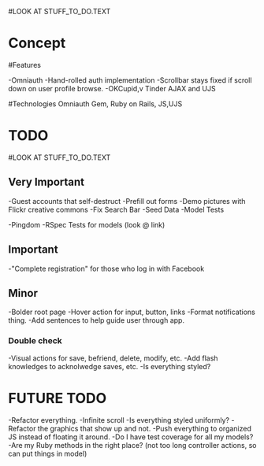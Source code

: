 #LOOK AT STUFF_TO_DO.TEXT

# Concept


#Features

-Omniauth
-Hand-rolled auth implementation
-Scrollbar stays fixed if scroll down on user profile browse.
-OKCupid,v Tinder
AJAX and UJS

#Technologies
Omniauth Gem, Ruby on Rails, JS,UJS


# TODO

#LOOK AT STUFF_TO_DO.TEXT

## Very Important
  -Guest accounts that self-destruct
    -Prefill out forms
    -Demo pictures with Flickr creative commons
  -Fix Search Bar
  -Seed Data
  -Model Tests

  -Pingdom
  -RSpec Tests for models (look @ link)


## Important
  -"Complete registration" for those who log in with Facebook



## Minor
  -Bolder root page
  -Hover action for input, button, links
  -Format notifications thing.
  -Add sentences to help guide user through app.

### Double check
  -Visual actions for save, befriend, delete, modify, etc.
  -Add flash knowledges to acknolwedge saves, etc.
  -Is everything styled?


# FUTURE TODO
  -Refactor everything.
  -Infinite scroll
  -Is everything styled uniformly?
  -Refactor the graphics that show up and not.
  -Push everything to organized JS instead of floating it around.
  -Do I have test coverage for all my models?
  -Are my Ruby methods in the right place? (not too long controller actions, so can put things in model)

